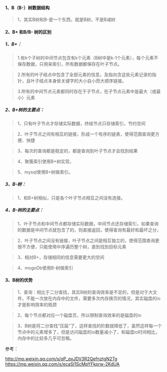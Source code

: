 #### 1、B（B-）树数据结构
> 1、其实B树和B-是一个东西，就是B树，不是B减树

#### 2、B+ 和B/B- 树的区别
##### 1、B+：
> 1.有k个子树的中间节点包含有k个元素（B树中是k-1个元素），每个元素不保存数据，只用来索引，所有数据都保存在叶子节点。

> 2.所有的叶子结点中包含了全部元素的信息，及指向含这些元素记录的指针，且叶子结点本身依关键字的大小自小而大顺序链接。

> 3.所有的中间节点元素都同时存在于子节点，在子节点元素中是最大（或最小）元素

##### 2、B+树的主要点：
> 1、只有叶子节点才存储实际数据，终结节点只存储索引，节约空间

> 2、叶子节点之间有相互的链接，形成一个有序的链表，使得范围查询更方便、快捷

> 3、每次的查询都是稳定的，都是查询到叶子节点才会找到结果

> 4、聚簇索引使用B+树实现，

> 5、mysql使用B+树做索引。

##### 3、B-树：
> 1、和B+树相似，只是各个叶子节点相互之间没有连接。

##### 4、B-树的主要点：
>  1、叶子节点和中间节点都存储实际数据，中间节点还存储索引，如果查询的数据是中间节点就包含了的，则直接返回，使得查询有最好和最坏之分，

> 2、叶子节点之间没有链接，叶子节点之间是相互独立的，使得范围查询更很不方便，只能使用中序遍历整个树，直到找到目标元素

> 3、相对B+，存储相同的信息需要更大的空间

> 4、mogoDb使用B-树做索引

#### 3、B树的优势
> 1、查询：相比于二分查找，其实B树的查询效率是不足的，但是对于大文件，不能一次放在内存中的文件，需要多次内存换页的情况，其实磁盘的io才是影响效率的瓶颈

> 2、每个节点都对应一个磁盘页，所以限制查询效率的是磁盘的io

> 3、B树是将二分查找“压扁”了，这样查找的阶数就降低了，虽然这样每一个节点中的元素增多了，但是访问磁盘的io数量减小了，和磁盘io时间相比，内存中的比较多几乎可忽略。

参考：
>
 http://mp.weixin.qq.com/s/qP_qxJDV3R2QefnztgN2Tg
 https://mp.weixin.qq.com/s/ecaSI1ScMpYFkprw-2KdUA
